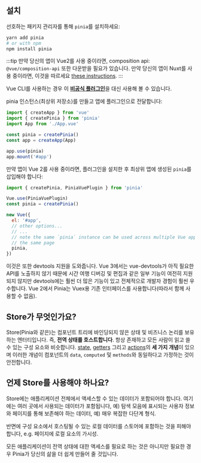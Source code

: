 ## 설치

선호하는 패키지 관리자를 통해 `pinia`를 설치하세요:

```bash
yarn add pinia
# or with npm
npm install pinia
```

:::tip
만약 당신의 앱이 Vue2를 사용 중이라면, composition api: `@vue/composition-api` 또한 다운받을 필요가 있습니다. 만약 당신의 앱이 Nuxt를 사용 중이라면, 이것을 따르세요 [these instructions](/ssr/nuxt.md).
:::

Vue CLI를 사용하는 경우 이 [**비공식 플러그인**](https://github.com/wobsoriano/vue-cli-plugin-pinia)을 대신 사용해 볼 수 있습니다.

pinia 인스턴스(최상위 저장소)를 만들고 앱에 플러그인으로 전달합니다:

```js {2,5-6,8}
import { createApp } from 'vue'
import { createPinia } from 'pinia'
import App from './App.vue'

const pinia = createPinia()
const app = createApp(App)

app.use(pinia)
app.mount('#app')
```

만약 앱이 Vue 2를 사용 중이라면, 플러그인을 설치한 후 최상위 앱에 생성된 `pinia`를 삽입해야 합니다:

```js {1,3-4,12}
import { createPinia, PiniaVuePlugin } from 'pinia'

Vue.use(PiniaVuePlugin)
const pinia = createPinia()

new Vue({
  el: '#app',
  // other options...
  // ...
  // note the same `pinia` instance can be used across multiple Vue apps on
  // the same page
  pinia,
})
```

이것은 또한 devtools 지원을 도와줍니다. Vue 3에서는 vue-devtools가 아직 필요한 API를 노출하지 않기 때문에 시간 여행 디버깅 및 편집과 같은 일부 기능이 여전히 지원되지 않지만 devtools에는 훨씬 더 많은 기능이 있고 전체적으로 개발자 경험이 훨씬 우수합니다. Vue 2에서 Pinia는 Vuex용 기존 인터페이스를 사용합니다(따라서 함께 사용할 수 없음).

## Store가 무엇인가요?

Store(Pinia와 같은)는 컴포넌트 트리에 바인딩되지 않은 상태 및 비즈니스 논리를 보유하는 엔터티입니다. 즉, **전역 상태를 호스트합니다**. 항상 존재하고 모든 사람이 읽고 쓸 수 있는 구성 요소와 비슷합니다. [state](./core-concepts/state.md), [getters](./core-concepts/getters.md) 그리고 [actions](./core-concepts/actions.md)의 **세 가지 개념**이 있으며 이러한 개념이 컴포넌트의  `data`, `computed` 및 `methods`와 동일하다고 가정하는 것이 안전합니다.

## 언제 Store를 사용해야 하나요?

Store에는 애플리케이션 전체에서 액세스할 수 있는 데이터가 포함되어야 합니다. 여기에는 여러 곳에서 사용되는 데이터가 포함됩니다, 예) 탐색 모음에 표시되는 사용자 정보와 페이지를 통해 보존해야 하는 데이터, 예) 매우 복잡한 다단계 형식.

반면에 구성 요소에서 호스팅될 수 있는 로컬 데이터를 스토어에 포함하는 것을 피해야 합니다, e.g. 페이지에 로컬 요소의 가시성.

모든 애플리케이션이 전역 상태에 대한 액세스를 필요로 하는 것은 아니지만 필요한 경우 Pinia가 당신의 삶을 더 쉽게 만들어 줄 것입니다.
